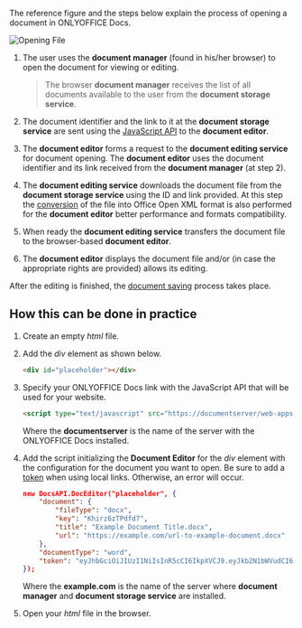 The reference figure and the steps below explain the process of opening a document in ONLYOFFICE Docs.

![Opening File](/assets/images/editor/opening.svg)

1. The user uses the **document manager** (found in his/her browser) to open the document for viewing or editing.

   > The browser **document manager** receives the list of all documents available to the user from the **document storage service**.

2. The document identifier and the link to it at the **document storage service** are sent using the [JavaScript API](../../Basic%20concepts/index.md) to the **document editor**.

3. The **document editor** forms a request to the **document editing service** for document opening. The **document editor** uses the document identifier and its link received from the **document manager** (at step 2).

4. The **document editing service** downloads the document file from the **document storage service** using the ID and link provided. At this step the [conversion](../Converting%20and%20downloading%20file/index.md) of the file into Office Open XML format is also performed for the **document editor** better performance and formats compatibility.

5. When ready the **document editing service** transfers the document file to the browser-based **document editor**.

6. The **document editor** displays the document file and/or (in case the appropriate rights are provided) allows its editing.

After the editing is finished, the [document saving](../Saving%20file/index.md) process takes place.

## How this can be done in practice

1. Create an empty *html* file.
2. Add the *div* element as shown below.

   ``` html
   <div id="placeholder"></div>
   ```
3. Specify your ONLYOFFICE Docs link with the JavaScript API that will be used for your website.

   ``` html
   <script type="text/javascript" src="https://documentserver/web-apps/apps/api/documents/api.js"></script>
   ```
   Where the **documentserver** is the name of the server with the ONLYOFFICE Docs installed.

4. Add the script initializing the **Document Editor** for the *div* element with the configuration for the document you want to open. Be sure to add a [token](../Security/index.md) when using local links. Otherwise, an error will occur.

   ``` json
   new DocsAPI.DocEditor("placeholder", {
       "document": {
           "fileType": "docx",
           "key": "Khirz6zTPdfd7",
           "title": "Example Document Title.docx",
           "url": "https://example.com/url-to-example-document.docx"
       },
       "documentType": "word",
       "token": "eyJhbGciOiJIUzI1NiIsInR5cCI6IkpXVCJ9.eyJkb2N1bWVudCI6eyJmaWxlVHlwZSI6ImRvY3giLCJrZXkiOiJLaGlyejZ6VFBkZmQ3IiwidGl0bGUiOiJFeGFtcGxlIERvY3VtZW50IFRpdGxlLmRvY3giLCJ1cmwiOiJodHRwczovL2V4YW1wbGUuY29tL3VybC10by1leGFtcGxlLWRvY3VtZW50LmRvY3gifSwiZG9jdW1lbnRUeXBlIjoid29yZCJ9.7IpEJxdOvBQ0kJ8l6ZegIV4tX5vsPbZZCDDVmcFROXc"
   });
   ```
   Where the **example.com** is the name of the server where **document manager** and **document storage service** are installed.
5. Open your *html* file in the browser.
